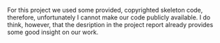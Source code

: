 For this project we used some provided, copyrighted skeleton code, therefore, unfortunately I cannot make our code publicly available. I do think, however, that the desription in the project report already provides some good insight on our work. 
